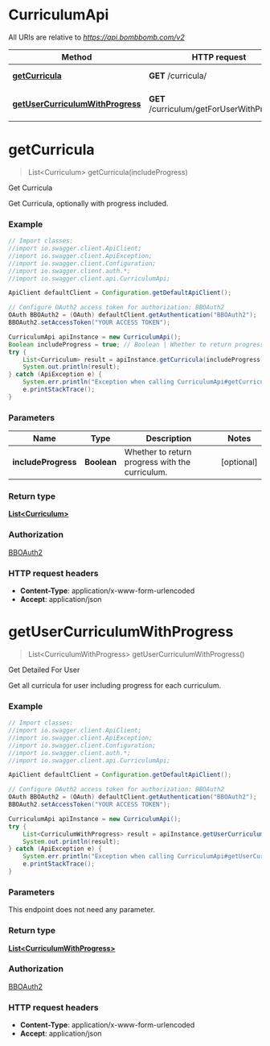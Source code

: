 # CurriculumApi

All URIs are relative to *https://api.bombbomb.com/v2*

Method | HTTP request | Description
------------- | ------------- | -------------
[**getCurricula**](CurriculumApi.md#getCurricula) | **GET** /curricula/ | Get Curricula
[**getUserCurriculumWithProgress**](CurriculumApi.md#getUserCurriculumWithProgress) | **GET** /curriculum/getForUserWithProgress | Get Detailed For User


<a name="getCurricula"></a>
# **getCurricula**
> List&lt;Curriculum&gt; getCurricula(includeProgress)

Get Curricula

Get Curricula, optionally with progress included.

### Example
```java
// Import classes:
//import io.swagger.client.ApiClient;
//import io.swagger.client.ApiException;
//import io.swagger.client.Configuration;
//import io.swagger.client.auth.*;
//import io.swagger.client.api.CurriculumApi;

ApiClient defaultClient = Configuration.getDefaultApiClient();

// Configure OAuth2 access token for authorization: BBOAuth2
OAuth BBOAuth2 = (OAuth) defaultClient.getAuthentication("BBOAuth2");
BBOAuth2.setAccessToken("YOUR ACCESS TOKEN");

CurriculumApi apiInstance = new CurriculumApi();
Boolean includeProgress = true; // Boolean | Whether to return progress with the curriculum.
try {
    List<Curriculum> result = apiInstance.getCurricula(includeProgress);
    System.out.println(result);
} catch (ApiException e) {
    System.err.println("Exception when calling CurriculumApi#getCurricula");
    e.printStackTrace();
}
```

### Parameters

Name | Type | Description  | Notes
------------- | ------------- | ------------- | -------------
 **includeProgress** | **Boolean**| Whether to return progress with the curriculum. | [optional]

### Return type

[**List&lt;Curriculum&gt;**](Curriculum.md)

### Authorization

[BBOAuth2](../README.md#BBOAuth2)

### HTTP request headers

 - **Content-Type**: application/x-www-form-urlencoded
 - **Accept**: application/json

<a name="getUserCurriculumWithProgress"></a>
# **getUserCurriculumWithProgress**
> List&lt;CurriculumWithProgress&gt; getUserCurriculumWithProgress()

Get Detailed For User

Get all curricula for user including progress for each curriculum.

### Example
```java
// Import classes:
//import io.swagger.client.ApiClient;
//import io.swagger.client.ApiException;
//import io.swagger.client.Configuration;
//import io.swagger.client.auth.*;
//import io.swagger.client.api.CurriculumApi;

ApiClient defaultClient = Configuration.getDefaultApiClient();

// Configure OAuth2 access token for authorization: BBOAuth2
OAuth BBOAuth2 = (OAuth) defaultClient.getAuthentication("BBOAuth2");
BBOAuth2.setAccessToken("YOUR ACCESS TOKEN");

CurriculumApi apiInstance = new CurriculumApi();
try {
    List<CurriculumWithProgress> result = apiInstance.getUserCurriculumWithProgress();
    System.out.println(result);
} catch (ApiException e) {
    System.err.println("Exception when calling CurriculumApi#getUserCurriculumWithProgress");
    e.printStackTrace();
}
```

### Parameters
This endpoint does not need any parameter.

### Return type

[**List&lt;CurriculumWithProgress&gt;**](CurriculumWithProgress.md)

### Authorization

[BBOAuth2](../README.md#BBOAuth2)

### HTTP request headers

 - **Content-Type**: application/x-www-form-urlencoded
 - **Accept**: application/json

